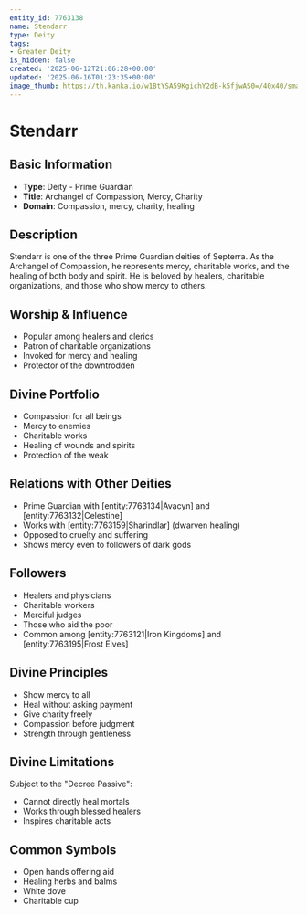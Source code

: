 ```yaml
---
entity_id: 7763138
name: Stendarr
type: Deity
tags:
- Greater Deity
is_hidden: false
created: '2025-06-12T21:06:28+00:00'
updated: '2025-06-16T01:23:35+00:00'
image_thumb: https://th.kanka.io/w1BtYSA59KgichY2dB-k5fjwAS0=/40x40/smart/src/campaigns/322885/9f0da608-732b-43b9-bdb5-335992506216.png
---
```


# Stendarr

## Basic Information

- **Type**: Deity - Prime Guardian
- **Title**: Archangel of Compassion, Mercy, Charity
- **Domain**: Compassion, mercy, charity, healing

## Description

Stendarr is one of the three Prime Guardian deities of Septerra. As the Archangel of Compassion, he represents mercy, charitable works, and the healing of both body and spirit. He is beloved by healers, charitable organizations, and those who show mercy to others.

## Worship & Influence

- Popular among healers and clerics
- Patron of charitable organizations
- Invoked for mercy and healing
- Protector of the downtrodden

## Divine Portfolio

- Compassion for all beings
- Mercy to enemies
- Charitable works
- Healing of wounds and spirits
- Protection of the weak

## Relations with Other Deities

- Prime Guardian with [entity:7763134|Avacyn] and [entity:7763132|Celestine]
- Works with [entity:7763159|Sharindlar] (dwarven healing)
- Opposed to cruelty and suffering
- Shows mercy even to followers of dark gods

## Followers

- Healers and physicians
- Charitable workers
- Merciful judges
- Those who aid the poor
- Common among [entity:7763121|Iron Kingdoms] and [entity:7763195|Frost Elves]

## Divine Principles

- Show mercy to all
- Heal without asking payment
- Give charity freely
- Compassion before judgment
- Strength through gentleness

## Divine Limitations

Subject to the "Decree Passive":

- Cannot directly heal mortals
- Works through blessed healers
- Inspires charitable acts

## Common Symbols

- Open hands offering aid
- Healing herbs and balms
- White dove
- Charitable cup
